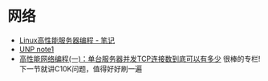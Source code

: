 # 网络

- [Linux高性能服务器编程 - 笔记](high-per-serv/README.md)
- [UNP note1](unp/note1.md)
- [高性能网络编程(一)：单台服务器并发TCP连接数到底可以有多少](http://www.52im.net/thread-561-1-1.html) 很棒的专栏! 下一节就讲C10K问题，值得好好刷一遍
